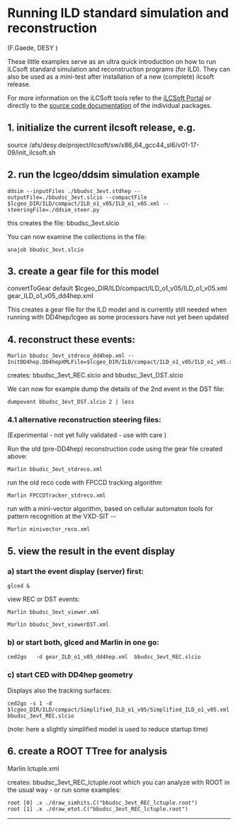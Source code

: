 

# Running ILD standard simulation and reconstruction

(F.Gaede, DESY )

<!---	  
   06/2015  F.G:  updated to use lcgeo/ddsim
   12/2011: F.G.: updated to new ILD_01_dev model 
   06/2012: J.E.: updated to new ILD_o{1,2,3}_v01 models
-->


These little examples serve as an ultra quick introduction on how to run iLCsoft 
standard simulation and reconstruction programs (for ILD).
They can also be used as a mini-test after installation of a new (complete) ilcsoft 
release.

For more information on the iLCSoft tools refer to the [iLCSoft Portal](http://ilcsoft.desy.de)
or directly to the [source code documentation](http://ilcsoft.desy.de/v01-17-09/package_doc.html) of the individual packages.


## 1. initialize the current ilcsoft release, e.g.
   
   
   source /afs/desy.de/project/ilcsoft/sw/x86_64_gcc44_sl6/v01-17-09/init_ilcsoft.sh


## 2. run the lcgeo/ddsim simulation example 

    ddsim --inputFiles ./bbudsc_3evt.stdhep --outputFile=./bbudsc_3evt.slcio --compactFile $lcgeo_DIR/ILD/compact/ILD_o1_v05/ILD_o1_v05.xml --steeringFile=./ddsim_steer.py


this creates the file:    bbudsc_3evt.slcio

You can now examine the collections in the file:

	anajob bbudsc_3evt.slcio

## 3. create a gear file for this model 

  convertToGear default $lcgeo_DIR/ILD/compact/ILD_o1_v05/ILD_o1_v05.xml gear_ILD_o1_v05_dd4hep.xml

  This creates a gear file for the ILD model and is currently still needed when running with 
  DD4hep/lcgeo as some processors have not yet been updated


## 4. reconstruct these events:

	Marlin bbudsc_3evt_stdreco_dd4hep.xml --InitDD4hep.DD4hepXMLFile=$lcgeo_DIR/ILD/compact/ILD_o1_v05/ILD_o1_v05.xml

creates:   bbudsc_3evt_REC.slcio 
and        bbudsc_3evt_DST.slcio

We can now for example dump the details of the 2nd event in the DST file: 

	dumpevent bbudsc_3evt_DST.slcio 2 | less


### 4.1  alternative reconstruction steering files: 
(Experimental - not yet fully validated - use with care )

Run the old (pre-DD4hep) reconstruction code using the gear file created above:

	Marlin bbudsc_3evt_stdreco.xml

run the old reco code with FPCCD tracking algorithm

	Marlin FPCCDTracker_stdreco.xml

run with a mini-vector algorithm, based on cellular automaton tools for pattern recognition at the VXD-SIT --
	
	Marlin minivector_reco.xml


## 5. view the result in the event display
 
### a) start the event display (server) first:

	glced &

view REC or DST events:

	Marlin bbudsc_3evt_viewer.xml

	Marlin bbudsc_3evt_viewerDST.xml


### b) or start both, glced and Marlin in one go:

	ced2go   -d gear_ILD_o1_v05_dd4hep.xml  bbudsc_3evt_REC.slcio


### c) start CED with DD4hep geometry

Displays also the tracking surfaces: 
	
	ced2go -s 1 -d $lcgeo_DIR/ILD/compact/Simplified_ILD_o1_v05/Simplified_ILD_o1_v05.xml bbudsc_3evt_REC.slcio

(note: here a slightly simplified model is used to reduce startup time)


## 6. create a ROOT TTree for analysis

  Marlin lctuple.xml

creates: bbudsc_3evt_REC_lctuple.root
which you can analyze with ROOT in the usual way - or run some examples:

	root [0] .x ./draw_simhits.C("bbudsc_3evt_REC_lctuple.root")
	root [1] .x ./draw_etot.C("bbudsc_3evt_REC_lctuple.root")



--------------------------------------------------------------------------------
